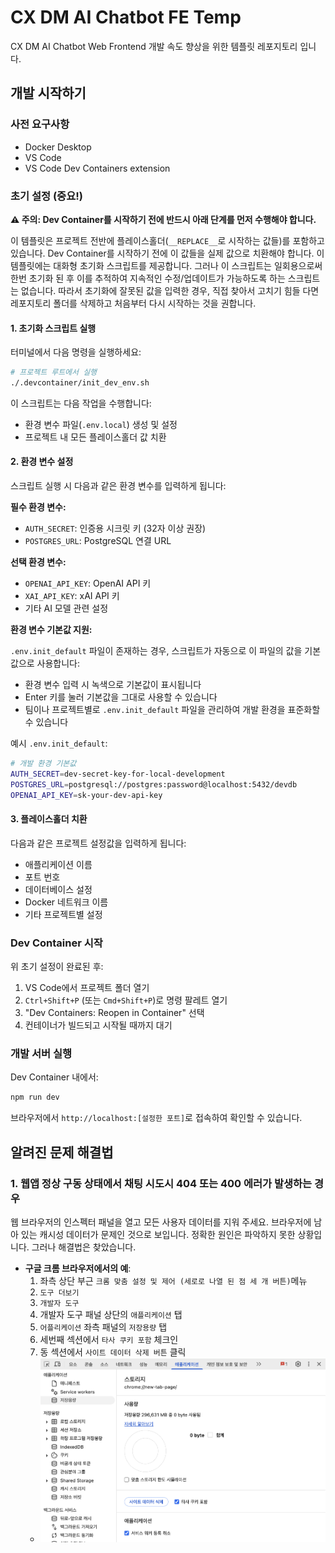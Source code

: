 # CX DM AI Chatbot FE Temp

CX DM AI Chatbot Web Frontend 개발 속도 향상을 위한 템플릿 레포지토리 입니다.

## 개발 시작하기

### 사전 요구사항

- Docker Desktop
- VS Code
- VS Code Dev Containers extension

### 초기 설정 (중요!)

**⚠️ 주의: Dev Container를 시작하기 전에 반드시 아래 단계를 먼저 수행해야 합니다.**

이 템플릿은 프로젝트 전반에 플레이스홀더(`__REPLACE__`로 시작하는 값들)를 포함하고 있습니다.
Dev Container를 시작하기 전에 이 값들을 실제 값으로 치환해야 합니다.
이 템플릿에는 대화형 초기화 스크립트를 제공합니다. 그러나 이 스크립트는 일회용으로써 한번 초기화 된 후 이를 추적하여 지속적인 수정/업데이트가 가능하도록 하는 스크립트는 없습니다. 따라서 초기화에 잘못된 값을 입력한 경우, 직접 찾아서 고치기 힘들 다면 레포지토리 폴더를 삭제하고 처음부터 다시 시작하는 것을 권합니다.

#### 1. 초기화 스크립트 실행

터미널에서 다음 명령을 실행하세요:

```bash
# 프로젝트 루트에서 실행
./.devcontainer/init_dev_env.sh
```

이 스크립트는 다음 작업을 수행합니다:

- 환경 변수 파일(`.env.local`) 생성 및 설정
- 프로젝트 내 모든 플레이스홀더 값 치환

#### 2. 환경 변수 설정

스크립트 실행 시 다음과 같은 환경 변수를 입력하게 됩니다:

**필수 환경 변수:**

- `AUTH_SECRET`: 인증용 시크릿 키 (32자 이상 권장)
- `POSTGRES_URL`: PostgreSQL 연결 URL

**선택 환경 변수:**

- `OPENAI_API_KEY`: OpenAI API 키
- `XAI_API_KEY`: xAI API 키
- 기타 AI 모델 관련 설정

**환경 변수 기본값 지원:**

`.env.init_default` 파일이 존재하는 경우, 스크립트가 자동으로 이 파일의 값을 기본값으로 사용합니다:

- 환경 변수 입력 시 녹색으로 기본값이 표시됩니다
- Enter 키를 눌러 기본값을 그대로 사용할 수 있습니다
- 팀이나 프로젝트별로 `.env.init_default` 파일을 관리하여 개발 환경을 표준화할 수 있습니다

예시 `.env.init_default`:

```bash
# 개발 환경 기본값
AUTH_SECRET=dev-secret-key-for-local-development
POSTGRES_URL=postgresql://postgres:password@localhost:5432/devdb
OPENAI_API_KEY=sk-your-dev-api-key
```

#### 3. 플레이스홀더 치환

다음과 같은 프로젝트 설정값을 입력하게 됩니다:

- 애플리케이션 이름
- 포트 번호
- 데이터베이스 설정
- Docker 네트워크 이름
- 기타 프로젝트별 설정

### Dev Container 시작

위 초기 설정이 완료된 후:

1. VS Code에서 프로젝트 폴더 열기
2. `Ctrl+Shift+P` (또는 `Cmd+Shift+P`)로 명령 팔레트 열기
3. "Dev Containers: Reopen in Container" 선택
4. 컨테이너가 빌드되고 시작될 때까지 대기

### 개발 서버 실행

Dev Container 내에서:

```bash
npm run dev
```

브라우저에서 `http://localhost:[설정한 포트]`로 접속하여 확인할 수 있습니다.

## 알려진 문제 해결법

### 1. 웹앱 정상 구동 상태에서 채팅 시도시 404 또는 400 에러가 발생하는 경우

웹 브라우저의 인스펙터 패널을 열고 모든 사용자 데이터를 지워 주세요.
브라우저에 남아 있는 캐시성 데이터가 문제인 것으로 보입니다. 정확한 원인은 파악하지 못한 상황입니다. 그러나 해결법은 찾았습니다.

- **구글 크롬 브라우저에서의 예**:
  1. 좌측 상단 부근 `크롬 맞춤 설정 및 제어 (세로로 나열 된 점 세 개 버튼)`메뉴
  2. `도구 더보기`
  3. `개발자 도구`
  4. 개발자 도구 패널 상단의 `애플리케이션` 탭
  5. `어플리케이션` 좌측 패널의 `저장용량` 탭
  6. 세번째 섹션에서 `타사 쿠키 포함` 체크인
  7. 동 섹션에서 `사이트 데이터 삭제 버튼` 클릭
  - ![MacOS 구글 크롭 브라우저에서 사이트 데이터 삭제 버튼의 위치](./documentation_assets/trouble_shoot_1.png)
